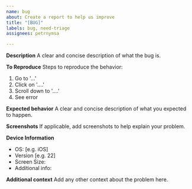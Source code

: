 ```yaml
---
name: bug
about: Create a report to help us improve
title: "[BUG]"
labels: bug, need-triage
assignees: petrnymsa

---
```


**Description**
A clear and concise description of what the bug is.

**To Reproduce**
Steps to reproduce the behavior:
1. Go to '...'
2. Click on '....'
3. Scroll down to '....'
4. See error

**Expected behavior**
A clear and concise description of what you expected to happen.

**Screenshots**
If applicable, add screenshots to help explain your problem.

**Device Information**
 - OS: [e.g. iOS]
 - Version [e.g. 22]
- Screen Size:
- Additional info: 

**Additional context**
Add any other context about the problem here.
